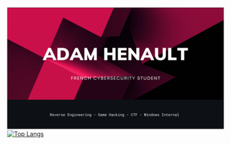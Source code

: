 ![Banner](https://github.com/adamhlt/adamhlt/blob/main/Ressource/banner.png)
[![Top Langs](https://github-readme-stats.vercel.app/api/top-langs/?username=adamhlt&theme=dracula)](https://github.com/anuraghazra/github-readme-stats)
